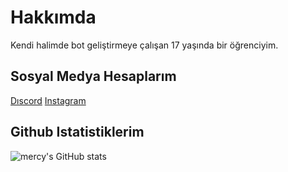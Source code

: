 
# Hakkımda

Kendi halimde bot geliştirmeye çalışan 17 yaşında bir öğrenciyim.

## Sosyal Medya Hesaplarım

[Dıscord](https://discord.com/users/411621794131476480)
[Instagram](https://instagram.com/mercyxrd)

## Github Istatistiklerim

![mercy's GitHub stats](https://github-readme-stats.vercel.app/api/?username=mercyxrd&show_icons=true&title_color=fff&icon_color=79ff97&text_color=9f9f9f&bg_color=151515)
